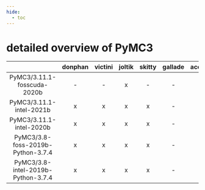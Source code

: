 ```yaml
---
hide:
  - toc
---
```


detailed overview of PyMC3
==========================

| |donphan|victini|joltik|skitty|gallade|accelgor|swalot|doduo|
| :---: | :---: | :---: | :---: | :---: | :---: | :---: | :---: | :---: |
|PyMC3/3.11.1-fosscuda-2020b|-|-|x|-|-|-|-|-|
|PyMC3/3.11.1-intel-2021b|x|x|x|x|-|x|x|x|
|PyMC3/3.11.1-intel-2020b|x|x|x|x|-|-|x|-|
|PyMC3/3.8-foss-2019b-Python-3.7.4|x|x|x|x|-|-|-|x|
|PyMC3/3.8-intel-2019b-Python-3.7.4|x|x|x|x|-|-|-|-|
